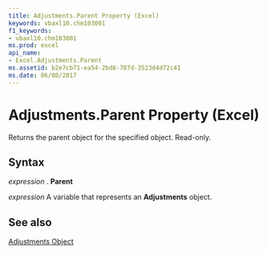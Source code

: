 ```yaml
---
title: Adjustments.Parent Property (Excel)
keywords: vbaxl10.chm103001
f1_keywords:
- vbaxl10.chm103001
ms.prod: excel
api_name:
- Excel.Adjustments.Parent
ms.assetid: b2e7cb71-ea54-2bd8-787d-3523d4d72c41
ms.date: 06/08/2017
---
```



# Adjustments.Parent Property (Excel)

Returns the parent object for the specified object. Read-only.


## Syntax

 _expression_ . **Parent**

 _expression_ A variable that represents an **Adjustments** object.


## See also


[Adjustments Object](Excel.Adjustments.md)


